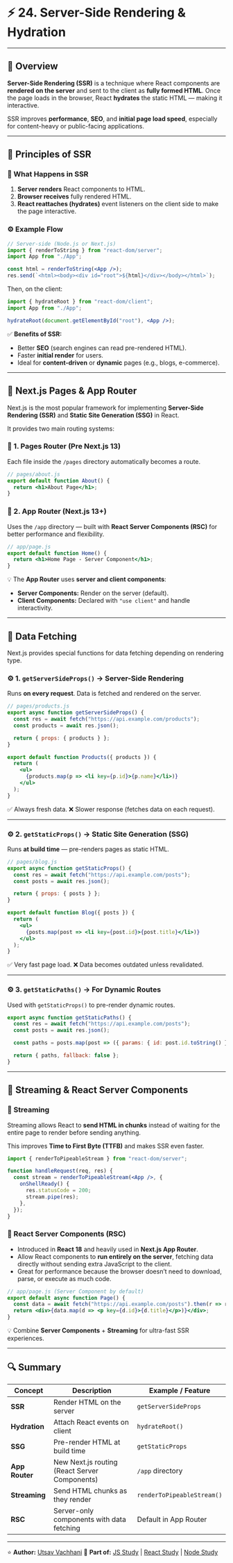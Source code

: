 # ⚡ 24. Server-Side Rendering & Hydration

---

## 📘 Overview

**Server-Side Rendering (SSR)** is a technique where React components are **rendered on the server** and sent to the client as **fully formed HTML**.
Once the page loads in the browser, React **hydrates** the static HTML — making it interactive.

SSR improves **performance**, **SEO**, and **initial page load speed**, especially for content-heavy or public-facing applications.

---

## 🔹 Principles of SSR

### 🧠 What Happens in SSR

1. **Server renders** React components to HTML.
2. **Browser receives** fully rendered HTML.
3. **React reattaches (hydrates)** event listeners on the client side to make the page interactive.

### ⚙️ Example Flow

```jsx
// Server-side (Node.js or Next.js)
import { renderToString } from "react-dom/server";
import App from "./App";

const html = renderToString(<App />);
res.send(`<html><body><div id="root">${html}</div></body></html>`);
```

Then, on the client:

```jsx
import { hydrateRoot } from "react-dom/client";
import App from "./App";

hydrateRoot(document.getElementById("root"), <App />);
```

✅ **Benefits of SSR:**

* Better **SEO** (search engines can read pre-rendered HTML).
* Faster **initial render** for users.
* Ideal for **content-driven** or **dynamic** pages (e.g., blogs, e-commerce).

---

## 🔹 Next.js Pages & App Router

Next.js is the most popular framework for implementing **Server-Side Rendering (SSR)** and **Static Site Generation (SSG)** in React.

It provides two main routing systems:

### 🧩 1. **Pages Router (Pre Next.js 13)**

Each file inside the `/pages` directory automatically becomes a route.

```jsx
// pages/about.js
export default function About() {
  return <h1>About Page</h1>;
}
```

### 🧭 2. **App Router (Next.js 13+)**

Uses the `/app` directory — built with **React Server Components (RSC)** for better performance and flexibility.

```jsx
// app/page.js
export default function Home() {
  return <h1>Home Page - Server Component</h1>;
}
```

💡 The **App Router** uses **server and client components**:

* **Server Components:** Render on the server (default).
* **Client Components:** Declared with `"use client"` and handle interactivity.

---

## 🔹 Data Fetching

Next.js provides special functions for data fetching depending on rendering type.

### ⚙️ 1. `getServerSideProps()` → **Server-Side Rendering**

Runs **on every request**. Data is fetched and rendered on the server.

```jsx
// pages/products.js
export async function getServerSideProps() {
  const res = await fetch("https://api.example.com/products");
  const products = await res.json();

  return { props: { products } };
}

export default function Products({ products }) {
  return (
    <ul>
      {products.map(p => <li key={p.id}>{p.name}</li>)}
    </ul>
  );
}
```

✅ Always fresh data.
❌ Slower response (fetches data on each request).

---

### ⚙️ 2. `getStaticProps()` → **Static Site Generation (SSG)**

Runs **at build time** — pre-renders pages as static HTML.

```jsx
// pages/blog.js
export async function getStaticProps() {
  const res = await fetch("https://api.example.com/posts");
  const posts = await res.json();

  return { props: { posts } };
}

export default function Blog({ posts }) {
  return (
    <ul>
      {posts.map(post => <li key={post.id}>{post.title}</li>)}
    </ul>
  );
}
```

✅ Very fast page load.
❌ Data becomes outdated unless revalidated.

---

### ⚙️ 3. `getStaticPaths()` → For **Dynamic Routes**

Used with `getStaticProps()` to pre-render dynamic routes.

```jsx
export async function getStaticPaths() {
  const res = await fetch("https://api.example.com/posts");
  const posts = await res.json();

  const paths = posts.map(post => ({ params: { id: post.id.toString() } }));

  return { paths, fallback: false };
}
```

---

## 🔹 Streaming & React Server Components

### 🧩 Streaming

Streaming allows React to **send HTML in chunks** instead of waiting for the entire page to render before sending anything.

This improves **Time to First Byte (TTFB)** and makes SSR even faster.

```jsx
import { renderToPipeableStream } from "react-dom/server";

function handleRequest(req, res) {
  const stream = renderToPipeableStream(<App />, {
    onShellReady() {
      res.statusCode = 200;
      stream.pipe(res);
    },
  });
}
```

### 🧠 React Server Components (RSC)

* Introduced in **React 18** and heavily used in **Next.js App Router**.
* Allow React components to **run entirely on the server**, fetching data directly without sending extra JavaScript to the client.
* Great for performance because the browser doesn’t need to download, parse, or execute as much code.

```jsx
// app/page.js (Server Component by default)
export default async function Page() {
  const data = await fetch("https://api.example.com/posts").then(r => r.json());
  return <div>{data.map(d => <p key={d.id}>{d.title}</p>)}</div>;
}
```

💡 Combine **Server Components** + **Streaming** for ultra-fast SSR experiences.

---

## 🔍 Summary

| **Concept**    | **Description**                               | **Example / Feature**      |
| -------------- | --------------------------------------------- | -------------------------- |
| **SSR**        | Render HTML on the server                     | `getServerSideProps`       |
| **Hydration**  | Attach React events on client                 | `hydrateRoot()`            |
| **SSG**        | Pre-render HTML at build time                 | `getStaticProps`           |
| **App Router** | New Next.js routing (React Server Components) | `/app` directory           |
| **Streaming**  | Send HTML chunks as they render               | `renderToPipeableStream()` |
| **RSC**        | Server-only components with data fetching     | Default in App Router      |

---

⭐ **Author:** [Utsav Vachhani](https://github.com/utsavvachhani)
📘 **Part of:** [JS Study](../../../JS-STUDY/) | [React Study](../../../REACT-STUDY/) | [Node Study](../../../NODE-STUDY/)
